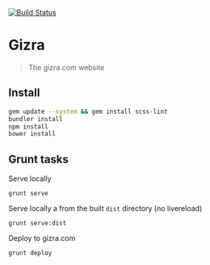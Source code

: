 [![Build Status](https://travis-ci.org/Gizra/Gizra.svg?branch=master)](https://travis-ci.org/Gizra/Gizra)

# Gizra
> The gizra.com website

## Install

```bash
gem update --system && gem install scss-lint
bundler install
npm install
bower install
```

## Grunt tasks

Serve locally

``grunt serve``

Serve locally a from the built ``dist`` directory (no livereload)

``grunt serve:dist``

Deploy to gizra.com

``grunt deploy``

